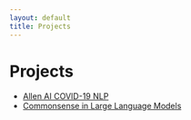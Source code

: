 ```yaml
---
layout: default
title: Projects
---
```


# Projects

- [Allen AI COVID-19 NLP](/projects/allen-ai-nlp/)
- [Commonsense in Large Language Models](/projects/commonsense-llms/)
